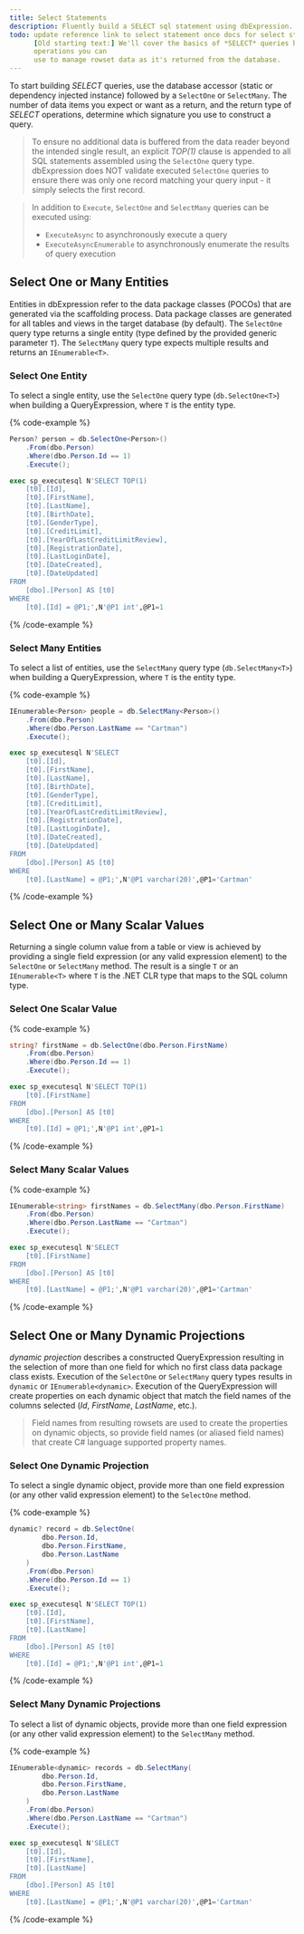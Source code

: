 ```yaml
---
title: Select Statements
description: Fluently build a SELECT sql statement using dbExpression.
todo: update reference link to select statement once docs for select statement are completed (/reference/statements/select-statement)
      [Old starting text:] We'll cover the basics of *SELECT* queries here, but the [Reference section on executing SELECT queries](/reference/statements/select-statement) discusses advanced
      operations you can
      use to manage rowset data as it's returned from the database.
---
```


To start building *SELECT* queries, use the database accessor (static or dependency injected instance) followed by a `SelectOne` or `SelectMany`.  The number of data items you expect or want as a
return, and the return type of *SELECT* operations, determine which signature you use to construct a query.

> To ensure no additional data is buffered from the data reader beyond the intended single result, an explicit *TOP(1)* clause is appended to all SQL statements assembled using the `SelectOne` query type.  dbExpression does NOT validate executed `SelectOne` queries to ensure there was only one record matching your query input - it simply selects the first record.

> In addition to `Execute`, `SelectOne` and `SelectMany` queries can be executed using:
> - `ExecuteAsync` to asynchronously execute a query
> - `ExecuteAsyncEnumerable` to asynchronously enumerate the results of query execution

## Select One or Many Entities

Entities in dbExpression refer to the data package classes (POCOs) that are generated via the scaffolding process.  Data package classes are generated for all tables and views in the target database (by default).  The `SelectOne` query type returns a single entity (type defined by the provided generic parameter `T`).  The `SelectMany` query type expects multiple results and returns an `IEnumerable<T>`.

### Select One Entity

To select a single entity, use the `SelectOne` query type (`db.SelectOne<T>`) when building a QueryExpression, where `T` is the entity type.

{% code-example %}
```csharp
Person? person = db.SelectOne<Person>()
    .From(dbo.Person)
    .Where(dbo.Person.Id == 1)
    .Execute();
```
```sql
exec sp_executesql N'SELECT TOP(1)
	[t0].[Id],
	[t0].[FirstName],
	[t0].[LastName],
	[t0].[BirthDate],
	[t0].[GenderType],
	[t0].[CreditLimit],
	[t0].[YearOfLastCreditLimitReview],
	[t0].[RegistrationDate],
	[t0].[LastLoginDate],
	[t0].[DateCreated],
	[t0].[DateUpdated]
FROM
	[dbo].[Person] AS [t0]
WHERE
	[t0].[Id] = @P1;',N'@P1 int',@P1=1
```
{% /code-example %}

### Select Many Entities

To select a list of entities, use the `SelectMany` query type (`db.SelectMany<T>`) when building a QueryExpression, where `T` is the entity type.

{% code-example %}
```csharp
IEnumerable<Person> people = db.SelectMany<Person>()
    .From(dbo.Person)
    .Where(dbo.Person.LastName == "Cartman")
    .Execute();
```
```sql
exec sp_executesql N'SELECT
    [t0].[Id],
    [t0].[FirstName],
    [t0].[LastName],
    [t0].[BirthDate],
    [t0].[GenderType],
    [t0].[CreditLimit],
    [t0].[YearOfLastCreditLimitReview],
    [t0].[RegistrationDate],
    [t0].[LastLoginDate],
    [t0].[DateCreated],
    [t0].[DateUpdated]
FROM
    [dbo].[Person] AS [t0]
WHERE
    [t0].[LastName] = @P1;',N'@P1 varchar(20)',@P1='Cartman'
```
{% /code-example %}

## Select One or Many Scalar Values

Returning a single column value from a table or view is achieved by providing a single field expression (or any valid expression element) to the `SelectOne` or `SelectMany` method.  The result is a single `T` or an `IEnumerable<T>` where `T` is the .NET CLR type that maps to the SQL column type.

### Select One Scalar Value

{% code-example %}
```csharp
string? firstName = db.SelectOne(dbo.Person.FirstName)
    .From(dbo.Person)
    .Where(dbo.Person.Id == 1)
    .Execute();
```
```sql
exec sp_executesql N'SELECT TOP(1)
    [t0].[FirstName]
FROM
    [dbo].[Person] AS [t0]
WHERE
    [t0].[Id] = @P1;',N'@P1 int',@P1=1
```
{% /code-example %}

### Select Many Scalar Values

{% code-example %}
```csharp
IEnumerable<string> firstNames = db.SelectMany(dbo.Person.FirstName)
    .From(dbo.Person)
    .Where(dbo.Person.LastName == "Cartman")
    .Execute();
```
```sql
exec sp_executesql N'SELECT
    [t0].[FirstName]
FROM
    [dbo].[Person] AS [t0]
WHERE
    [t0].[LastName] = @P1;',N'@P1 varchar(20)',@P1='Cartman'
```
{% /code-example %}

## Select One or Many Dynamic Projections

*dynamic projection* describes a constructed QueryExpression resulting in the selection of more than one field for which no first class data package class exists.  Execution of the `SelectOne` or `SelectMany` query types results in `dynamic` or `IEnumerable<dynamic>`.  Execution of the QueryExpression will create properties on each dynamic object that match the field names of the columns selected (*Id*, *FirstName*, *LastName*, etc.).

> Field names from resulting rowsets are used to create the properties on dynamic objects, so provide field names (or aliased field names) that create C# language supported property names. 

### Select One Dynamic Projection

To select a single dynamic object, provide more than one field expression (or any other valid expression element) to the `SelectOne` method.

{% code-example %}
```csharp
dynamic? record = db.SelectOne(
    	dbo.Person.Id, 
    	dbo.Person.FirstName, 
    	dbo.Person.LastName
    )
    .From(dbo.Person)
    .Where(dbo.Person.Id == 1)
    .Execute();
```
```sql
exec sp_executesql N'SELECT TOP(1)
    [t0].[Id],
    [t0].[FirstName],
    [t0].[LastName]
FROM
    [dbo].[Person] AS [t0]
WHERE
    [t0].[Id] = @P1;',N'@P1 int',@P1=1
```
{% /code-example %}

### Select Many Dynamic Projections

To select a list of dynamic objects, provide more than one field expression (or any other valid expression element) to the `SelectMany` method.

{% code-example %}
```csharp
IEnumerable<dynamic> records = db.SelectMany(
        dbo.Person.Id, 
        dbo.Person.FirstName, 
        dbo.Person.LastName
    )
    .From(dbo.Person)
    .Where(dbo.Person.LastName == "Cartman")
    .Execute();	
```
```sql
exec sp_executesql N'SELECT
    [t0].[Id],
    [t0].[FirstName],
    [t0].[LastName]
FROM
    [dbo].[Person] AS [t0]
WHERE
    [t0].[LastName] = @P1;',N'@P1 varchar(20)',@P1='Cartman'
```
{% /code-example %}
